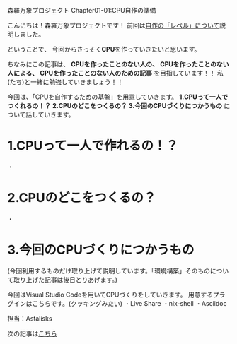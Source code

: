 森羅万象プロジェクト
Chapter01-01:CPU自作の準備
　　

こんにちは！森羅万象プロジェクトです！
前回は[自作の「レベル」について](←リンク貼る)説明しました。
  
ということで、
今回からさっそく**CPU**を作っていきたいと思います。

ちなみにこの記事は、
**CPUを作ったことのない人の、**
**CPUを作ったことのない人による、**
**CPUを作ったことのない人のための記事**
を目指しています！！
私(たち)と一緒に勉強していきましょう！！
  
今回は、「CPUを自作するための基盤」を用意していきます。
**1.CPUって一人でつくれるの！？**
**2.CPUのどこをつくるの？**
**3.今回のCPUづくりにつかうもの**
について話していきます。

# 1.CPUって一人で作れるの！？
  
・


# 2.CPUのどこをつくるの？
  
・

# 3.今回のCPUづくりにつかうもの
(今回利用するものだけ取り上げて説明しています。「環境構築」そのものについて取り上げた記事は後日とりあげます。)
    
今回はVisual Studio Codeを用いてCPUづくりをしていきます。
用意するプラグインはこちらです。(クッキングみたい)
・Live Share
・nix-shell
・Asciidoc



  
担当：Astalisks
  
次の記事は[こちら](←リンク貼る)